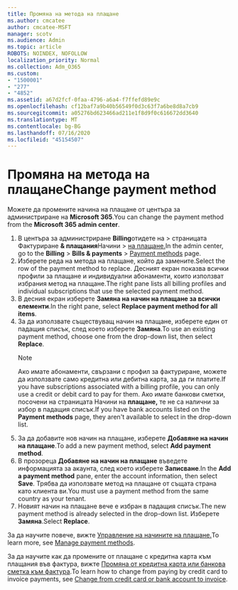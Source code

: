 ```yaml
---
title: Промяна на метода на плащане
ms.author: cmcatee
author: cmcatee-MSFT
manager: scotv
ms.audience: Admin
ms.topic: article
ROBOTS: NOINDEX, NOFOLLOW
localization_priority: Normal
ms.collection: Adm_O365
ms.custom:
- "1500001"
- "277"
- "4852"
ms.assetid: a67d2fcf-0faa-4796-a6a4-f7ffefd89e9c
ms.openlocfilehash: cf12baf7a9b40b56549f0d3c63f7a6be8d8a7cb9
ms.sourcegitcommit: a05276bd623466ad211e1f8d9f0c616672dd3640
ms.translationtype: MT
ms.contentlocale: bg-BG
ms.lasthandoff: 07/16/2020
ms.locfileid: "45154507"
---
```

# <a name="change-payment-method"></a><span data-ttu-id="b6b1e-102">Промяна на метода на плащане</span><span class="sxs-lookup"><span data-stu-id="b6b1e-102">Change payment method</span></span>

<span data-ttu-id="b6b1e-103">Можете да промените начина на плащане от центъра за администриране на **Microsoft 365**.</span><span class="sxs-lookup"><span data-stu-id="b6b1e-103">You can change the payment method from the **Microsoft 365 admin center**.</span></span>
  
1. <span data-ttu-id="b6b1e-104">В центъра за администриране **Billing**отидете на  >  страницата Фактуриране **& плащания**Начини  >  [на плащане.](https://go.microsoft.com/fwlink/p/?linkid=2018806)</span><span class="sxs-lookup"><span data-stu-id="b6b1e-104">In the admin center, go to the **Billing** > **Bills & payments** > [Payment methods](https://go.microsoft.com/fwlink/p/?linkid=2018806) page.</span></span>
2. <span data-ttu-id="b6b1e-105">Изберете реда на метода на плащане, който да замените.</span><span class="sxs-lookup"><span data-stu-id="b6b1e-105">Select the row of the payment method to replace.</span></span> <span data-ttu-id="b6b1e-106">Десният екран показва всички профили за плащане и индивидуални абонаменти, които използват избрания метод на плащане.</span><span class="sxs-lookup"><span data-stu-id="b6b1e-106">The right pane lists all billing profiles and individual subscriptions that use the selected payment method.</span></span>
3. <span data-ttu-id="b6b1e-107">В десния екран изберете **Замяна на начин на плащане за всички елементи**.</span><span class="sxs-lookup"><span data-stu-id="b6b1e-107">In the right pane, select **Replace payment method for all items**.</span></span>
4. <span data-ttu-id="b6b1e-108">За да използвате съществуващ начин на плащане, изберете един от падащия списък, след което изберете **Замяна**.</span><span class="sxs-lookup"><span data-stu-id="b6b1e-108">To use an existing payment method, choose one from the drop-down list, then select **Replace**.</span></span>
    > [!NOTE]
    > <span data-ttu-id="b6b1e-109">Ако имате абонаменти, свързани с профил за фактуриране, можете да използвате само кредитна или дебитна карта, за да ги платите.</span><span class="sxs-lookup"><span data-stu-id="b6b1e-109">If you have subscriptions associated with a billing profile, you can only use a credit or debit card to pay for them.</span></span> <span data-ttu-id="b6b1e-110">Ако имате банкови сметки, посочени на страницата Начини на **плащане,** те не са налични за избор в падащия списък.</span><span class="sxs-lookup"><span data-stu-id="b6b1e-110">If you have bank accounts listed on the **Payment methods** page, they aren't available to select in the drop-down list.</span></span>
5. <span data-ttu-id="b6b1e-111">За да добавите нов начин на плащане, изберете **Добавяне на начин на плащане**.</span><span class="sxs-lookup"><span data-stu-id="b6b1e-111">To add a new payment method, select **Add payment method**.</span></span>
6. <span data-ttu-id="b6b1e-112">В прозореца **Добавяне на начин на плащане** въведете информацията за акаунта, след което изберете **Записване**.</span><span class="sxs-lookup"><span data-stu-id="b6b1e-112">In the **Add a payment method** pane, enter the account information, then select **Save**.</span></span> <span data-ttu-id="b6b1e-113">Трябва да използвате метод на плащане от същата страна като клиента ви.</span><span class="sxs-lookup"><span data-stu-id="b6b1e-113">You must use a payment method from the same country as your tenant.</span></span>
7. <span data-ttu-id="b6b1e-114">Новият начин на плащане вече е избран в падащия списък.</span><span class="sxs-lookup"><span data-stu-id="b6b1e-114">The new payment method is already selected in the drop-down list.</span></span> <span data-ttu-id="b6b1e-115">Изберете **Замяна**.</span><span class="sxs-lookup"><span data-stu-id="b6b1e-115">Select **Replace**.</span></span>

<span data-ttu-id="b6b1e-116">За да научите повече, вижте [Управление на начините на плащане.](https://docs.microsoft.com/microsoft-365/commerce/billing-and-payments/manage-payment-methods)</span><span class="sxs-lookup"><span data-stu-id="b6b1e-116">To learn more, see [Manage payment methods](https://docs.microsoft.com/microsoft-365/commerce/billing-and-payments/manage-payment-methods).</span></span>

<span data-ttu-id="b6b1e-117">За да научите как да промените от плащане с кредитна карта към плащания във фактура, вижте [Промяна от кредитна карта или банкова сметка към фактура](https://docs.microsoft.com/microsoft-365/commerce/billing-and-payments/change-payment-method#change-from-credit-card-or-bank-account-to-invoice).</span><span class="sxs-lookup"><span data-stu-id="b6b1e-117">To learn how to change from paying by credit card to invoice payments, see [Change from credit card or bank account to invoice](https://docs.microsoft.com/microsoft-365/commerce/billing-and-payments/change-payment-method#change-from-credit-card-or-bank-account-to-invoice).</span></span>